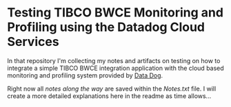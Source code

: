 # Testing TIBCO BWCE Monitoring and Profiling using the Datadog Cloud Services

In that repository I'm collecting my notes and artifacts on testing on how to integrate a simple TIBCO BWCE integration application with the cloud based monitoring and profiling system provided by [Data Dog](https://www.datadoghq.com/).

Right now all *notes along the way* are saved within the *Notes.txt* file. I will create a more detailed explanations here in the readme as time allows...
